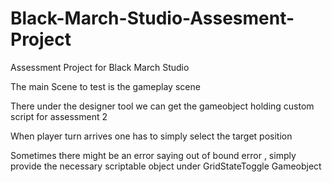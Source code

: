 # Black-March-Studio-Assesment-Project
Assessment Project for Black March Studio


The main Scene to test is the gameplay scene

There under the designer tool we can get the gameobject holding custom script for assessment 2

When player turn arrives one has to simply select the target position

Sometimes there might be an error saying out of bound error , simply provide the necessary scriptable object under GridStateToggle Gameobject